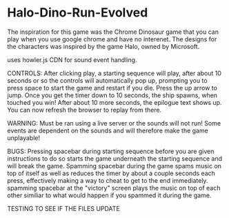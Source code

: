 # Halo-Dino-Run-Evolved

The inspiration for this game was the Chrome Dinosaur game that you can play when you use google chrome and have no interenet. The designs for the characters was inspired by the game Halo, owned by Microsoft.

uses howler.js CDN for sound event handling.

CONTROLS: After clicking play, a starting sequence will play, after about 10 seconds or so the controls will automatically pop up, prompting you to press space to start the game and restart if you die. Press the up arrow to jump. Once you get the timer down to 10 seconds, the ship spawns, when touched you win! After about 10 more seconds, the epilogue text shows up. You can now refresh the browser to replay from there.

WARNING: Must be ran using a live server or the sounds will not run! Some events are dependent on the sounds and will therefore make the game unplayable!

BUGS: Pressing spacebar during starting sequence before you are given instructions to do so starts the game underneath the starting sequence and will break the game. Spamming spacebar during the game spams music on top of itself as well as reduces the timer by about a couple seconds each press, effectively making a way to cheat to get to the end immediately. spamming spacebar at the "victory" screen plays the music on top of each other similiar to what would happen if you spammed it during the game.

TESTING TO SEE IF THE FILES UPDATE